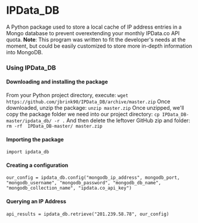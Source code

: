 
# IPData_DB
A Python package used to store a local cache of IP address entries in a Mongo database to prevent overextending your monthly IPData.co API quota. **Note**: This program was written to fit the developer's needs at the moment, but could be easily customized to store more in-depth information into MongoDB.

### Using IPData_DB
#### Downloading and installing the package
From your Python project directory, execute: `wget https://github.com/jbrink90/IPData_DB/archive/master.zip` Once downloaded, unzip the package: `unzip master.zip` Once 
unzipped, we'll copy the package folder we need into our project directory: `cp IPData_DB-master/ipdata_db/ -r .` And then delete the leftover GitHub zip and folder: `rm -rf 
IPData_DB-master/ master.zip`

#### Importing the package
`import ipdata_db`

#### Creating a configuration
`our_config = ipdata_db.config("mongodb_ip_address", mongodb_port, "mongodb_username", "mongodb_password", "mongodb_db_name", "mongodb_collection_name", "ipdata.co_api_key")`

#### Querying an IP Address
`api_results = ipdata_db.retrieve("201.239.58.78", our_config)`
